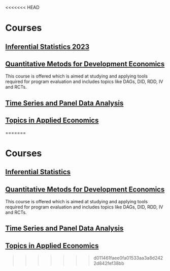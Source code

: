 <<<<<<< HEAD
# Courses

## [Inferential Statistics 2023](https://zahidasghar.com/infstat23)
## [Quantitative Metods for Development Economics](https://zahidasghar.com/QM4DE/)
This course is offered which is aimed at studying and applying tools required for program evaluation and includes topics like DAGs, DID, RDD, IV and RCTs.

## [Time Series and Panel Data Analysis](https://zahidasghar.com/forecasting)

## [Topics in Applied Economics](https://zahidasghar.com/Applied_econometrics_2022)



=======
# Courses
## [Inferential Statistics](https://zahidasghar.com/infstat23)
## [Quantitative Metods for Development Economics](https://zahidasghar.com/QM4DE/)
This course is offered which is aimed at studying and applying tools required for program evaluation and includes topics like DAGs, DID, RDD, IV and RCTs.

## [Time Series and Panel Data Analysis](https://zahidasghar.com/forecasting)

## [Topics in Applied Economics](https://zahidasghar.com/Applied_econometrics_2022)


>>>>>>> d011461faee0fa01533aa3a8d2422d842fef38bb
